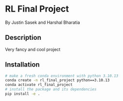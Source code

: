 # RL Final Project

By Justin Sasek and Harshal Bharatia

## Description

Very fancy and cool project

## Installation

```bash
# make a fresh conda environment with python 3.10.13
conda create -n rl_final_project python==3.10.13
conda activate rl_final_project
# install the package and its dependencies
pip install -e .
```
